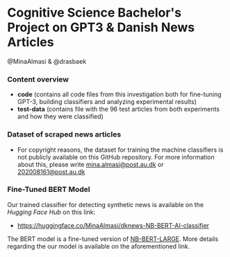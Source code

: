 # Cognitive Science Bachelor's Project on GPT3 & Danish News Articles

@MinaAlmasi & @drasbaek

### Content overview
- **code** (contains all code files from this investigation both for fine-tuning GPT-3, building classifiers and analyzing experimental results)
- **test-data** (contains file with the 96 test articles from both experiments and how they were classified)

### Dataset of scraped news articles
- For copyright reasons, the dataset for training the machine classifiers is not publicly available on this GitHub repository. For more information about this, please write mina.almasi@post.au.dk or 202008161@post.au.dk

### Fine-Tuned BERT Model 
Our trained classifier for detecting synthetic news is available on the *Hugging Face Hub* on this link:
* https://huggingface.co/MinaAlmasi/dknews-NB-BERT-AI-classifier 

The BERT model is a fine-tuned version of [NB-BERT-LARGE](https://huggingface.co/NbAiLab/nb-bert-large). More details regarding the our model is available on the aforementioned link. 
